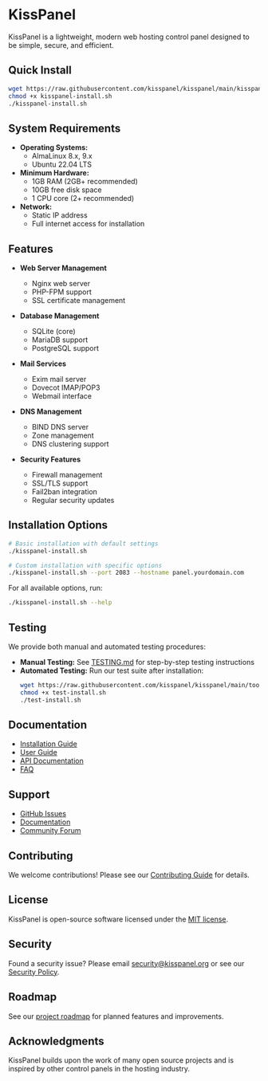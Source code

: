 # KissPanel

KissPanel is a lightweight, modern web hosting control panel designed to be simple, secure, and efficient.

## Quick Install

```bash
wget https://raw.githubusercontent.com/kisspanel/kisspanel/main/kisspanel-install.sh
chmod +x kisspanel-install.sh
./kisspanel-install.sh
```

## System Requirements

- **Operating Systems:**
  - AlmaLinux 8.x, 9.x
  - Ubuntu 22.04 LTS
- **Minimum Hardware:**
  - 1GB RAM (2GB+ recommended)
  - 10GB free disk space
  - 1 CPU core (2+ recommended)
- **Network:**
  - Static IP address
  - Full internet access for installation

## Features

- **Web Server Management**
  - Nginx web server
  - PHP-FPM support
  - SSL certificate management

- **Database Management**
  - SQLite (core)
  - MariaDB support
  - PostgreSQL support

- **Mail Services**
  - Exim mail server
  - Dovecot IMAP/POP3
  - Webmail interface

- **DNS Management**
  - BIND DNS server
  - Zone management
  - DNS clustering support

- **Security Features**
  - Firewall management
  - SSL/TLS support
  - Fail2ban integration
  - Regular security updates

## Installation Options

```bash
# Basic installation with default settings
./kisspanel-install.sh

# Custom installation with specific options
./kisspanel-install.sh --port 2083 --hostname panel.yourdomain.com
```

For all available options, run:
```bash
./kisspanel-install.sh --help
```

## Testing

We provide both manual and automated testing procedures:

- **Manual Testing:** See [TESTING.md](TESTING.md) for step-by-step testing instructions
- **Automated Testing:** Run our test suite after installation:
  ```bash
  wget https://raw.githubusercontent.com/kisspanel/kisspanel/main/tools/test-install.sh
  chmod +x test-install.sh
  ./test-install.sh
  ```

## Documentation

- [Installation Guide](docs/installation.md)
- [User Guide](docs/user-guide.md)
- [API Documentation](docs/api.md)
- [FAQ](docs/faq.md)

## Support

- [GitHub Issues](https://github.com/kisspanel/kisspanel/issues)
- [Documentation](https://docs.kisspanel.org)
- [Community Forum](https://forum.kisspanel.org)

## Contributing

We welcome contributions! Please see our [Contributing Guide](CONTRIBUTING.md) for details.

## License

KissPanel is open-source software licensed under the [MIT license](LICENSE).

## Security

Found a security issue? Please email security@kisspanel.org or see our [Security Policy](SECURITY.md).

## Roadmap

See our [project roadmap](ROADMAP.md) for planned features and improvements.

## Acknowledgments

KissPanel builds upon the work of many open source projects and is inspired by other control panels in the hosting industry.